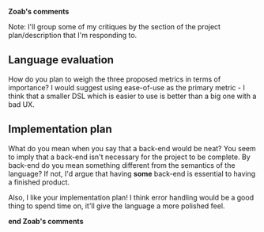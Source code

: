**Zoab's comments**

Note: I'll group some of my critiques by the section of the project plan/description that I'm responding to.

## Language evaluation

How do you plan to weigh the three proposed metrics in terms of importance? I would suggest using ease-of-use as the primary metric - 
I think that a smaller DSL which is easier to use is better than a big one with a bad UX.

## Implementation plan

What do you mean when you say that a back-end would be neat? You seem to imply that a back-end isn't necessary 
for the project to be complete. By back-end do you mean something different from the semantics of the language? If not,
I'd argue that having **some** back-end is essential to having a finished product. 

Also, I like your implementation plan! I think error handling would be a good thing to spend time on, it'll give 
the language a more polished feel.

**end Zoab's comments**

